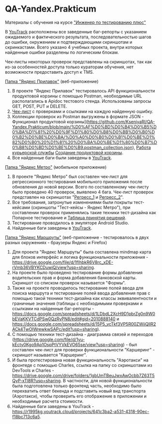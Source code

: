 # QA-Yandex.Prakticum
Материалы с обучения на курсе ["Инженер по тестированию плюс"](https://practicum.yandex.ru/qa-engineer-plus/)

В [YouTrack](https://r1995kg.youtrack.cloud/projects) расположены все заведенные баг-репорты с указанием ожидаемого и фактического результата, последовательностью шагов до ошибки, окружением и подтверждающими скриншотам и скринкастами. Всего указано 4 учебных проекта, внутри которых найденные ошибки разделены по логическим блокам.

Чек-листы некоторых проверок представлены на скриншотах, так как из-за особенностей доступа только кураторам обучения, нет возможности предоставить доступ к TMS. 

[Папка "Яндекс Прилавок"](https://github.com/KseniyaRI/QA-Yandex.Prakticum/tree/main/%D0%AF%D0%BD%D0%B4%D0%B5%D0%BA%D1%81%20%D0%9F%D1%80%D0%B8%D0%BB%D0%B0%D0%B2%D0%BE%D0%BA) (веб-приложение)
1. В проекте "Яндекс Прилавок" тестировалось API функциональности продуктовой корзины с помощью Postman, необходимые URL располагались в Apidoc тестового стенда. Использованы запросы GET, POST, PUT и DELETE.
2. [Чек-лист](https://docs.google.com/spreadsheets/d/1j7DV8_AukeHYS-cP9Yr4EsGLNIiRO9Kya7yEQzT5aiU/edit?usp=sharing) с проверками и ссылками на каждую найденную ошибку.
3. Коллекции проверок из Postman выгружены в формате JSON - Функционал продуктовой корзины](https://github.com/KseniyaRI/QA-Yandex.Prakticum/blob/main/%D0%AF%D0%BD%D0%B4%D0%B5%D0%BA%D1%81%20%D0%9F%D1%80%D0%B8%D0%BB%D0%B0%D0%B2%D0%BE%D0%BA/%D0%A0%D0%B0%D0%B1%D0%BE%D1%82%D0%B0%20%D1%81%20%D0%BA%D0%BE%D1%80%D0%B7%D0%B8%D0%BD%D0%BE%D0%B9.postman_collection.json), [Работа курьерской службы](https://github.com/KseniyaRI/QA-Yandex.Prakticum/blob/main/%D0%AF%D0%BD%D0%B4%D0%B5%D0%BA%D1%81%20%D0%9F%D1%80%D0%B8%D0%BB%D0%B0%D0%B2%D0%BE%D0%BA/%D0%A0%D0%B0%D0%B1%D0%BE%D1%82%D0%B0%20%D1%81%20%D0%BA%D1%83%D1%80%D1%8C%D0%B5%D1%80%D0%B0%D0%BC%D0%B8.postman_collection.json) [Создание продуктовой корзины](https://github.com/KseniyaRI/QA-Yandex.Prakticum/blob/main/%D0%AF%D0%BD%D0%B4%D0%B5%D0%BA%D1%81%20%D0%9F%D1%80%D0%B8%D0%BB%D0%B0%D0%B2%D0%BE%D0%BA/%D0%A1%D0%BE%D0%B7%D0%B4%D0%B0%D0%BD%D0%B8%D0%B5%20%D0%BA%D0%BE%D1%80%D0%B7%D0%B8%D0%BD%D1%8B.postman_collection.json).
4. Все найденные баги были заведены в [YouTrack](https://r1995kg.youtrack.cloud/projects/676f1cad-93c3-4b2c-8cc8-a8d517d381be).


[Папка "Яндекс Метро"](https://github.com/KseniyaRI/QA-Yandex.Prakticum/tree/main/%D0%AF%D0%BD%D0%B4%D0%B5%D0%BA%D1%81%20%D0%9C%D0%B5%D1%82%D1%80%D0%BE) (мобильное приложение)
1. В проекте "Яндекс Метро" был составлен чек-лист для регрессионного тестирования мобильного приложения после обновления до новой версии. Всего по составленному чек-листу было проведено 40 проверок, выявлено 4 бага. Чек-лист проверок представлен на скриншотах "[Регресс_1](https://github.com/KseniyaRI/QA-Yandex.Prakticum/blob/main/%D0%AF%D0%BD%D0%B4%D0%B5%D0%BA%D1%81%20%D0%9C%D0%B5%D1%82%D1%80%D0%BE/%D0%A0%D0%B5%D0%B3%D1%80%D0%B5%D1%81%D1%81_1.png) и [Регресс_2](https://github.com/KseniyaRI/QA-Yandex.Prakticum/blob/main/%D0%AF%D0%BD%D0%B4%D0%B5%D0%BA%D1%81%20%D0%9C%D0%B5%D1%82%D1%80%D0%BE/%D0%A0%D0%B5%D0%B3%D1%80%D0%B5%D1%81%D1%81_2.png)".
2. Все требования, затронутые изменениями были покрыты тест-кейсами (скриншоты "Тест-кейсы - Яндекс Метро"), при составлении проверок применялись такие техники тест-дизайна как Попарное тестирование и [Таблица принятия решений](https://github.com/KseniyaRI/QA-Yandex.Prakticum/blob/main/%D0%AF%D0%BD%D0%B4%D0%B5%D0%BA%D1%81%20%D0%9C%D0%B5%D1%82%D1%80%D0%BE/%D0%9A%D1%81%D0%B5%D0%BD%D0%B8%D1%8F%20%D0%A0%D1%8F%D0%B1%D1%83%D1%85%D0%B8%D0%BD%D0%B0%2C%2011-%D1%8F%20%D0%BA%D0%BE%D0%B3%D0%BE%D1%80%D1%82%D0%B0%20-%206-%D0%B9%20%D1%81%D0%BF%D1%80%D0%B8%D0%BD%D1%82%20(%D1%82%D0%B0%D0%B1%D0%BB%D0%B8%D1%86%D0%B0%20%D0%BF%D1%80%D0%B8%D0%BD%D1%8F%D1%82%D0%B8%D1%8F%20%D1%80%D0%B5%D1%88%D0%B5%D0%BD%D0%B8%D0%B9)%20-%20%D0%A2%D0%B0%D0%B1%D0%BB%D0%B8%D1%86%D0%B0%20%D0%BF%D1%80%D0%B8%D0%BD%D1%8F%D1%82%D0%B8%D1%8F%20%D1%80%D0%B5%D1%88%D0%B5%D0%BD%D0%B8%D0%B9.pdf).
3. Тестирование проводилось в эмуляторе Android Studio. 
4. Найденные баги заведены в [YouTrack](https://r1995kg.youtrack.cloud/projects/331b501d-f8ad-4b4e-92e9-d05f82f0b169).


[Папка "Яндекс Маршруты"](https://github.com/KseniyaRI/QA-Yandex.Prakticum/tree/main/%D0%AF%D0%BD%D0%B4%D0%B5%D0%BA%D1%81%20%D0%9C%D0%B0%D1%80%D1%88%D1%80%D1%83%D1%82%D1%8B) (веб-приложение - тестировалось в двух разных окружениях - браузеры Яндекс и Firefox)
1. Для проекта "Яндекс Маршруты" была составлена mindmap карта для блоков интерфейс и логика функциональности приложения - https://drive.google.com/file/d/1fIhbkR6V8rc_xDE-rVmb36VBYKCDuwiQ/view?usp=sharing.
2. На проекте было проведено тестирование формы добавления водительских прав и форма добавления банковской карты. Скриншот со списком проверок называется "Формы".
3. Также на проекте проводилось тестирование полей ввода для поиска маршрута и тестирование полей ввода добавления прав с помощью такой техники тест-дизайна как классы эквивалентности и граничные значения (таблицы с необходимыми проверками и ссылками на найденные баг-репорты - https://docs.google.com/spreadsheets/d/1LDbdL2XcH9D1pbrZg0n9W0bEVaKKVTCdPSw0QzRyPN8/edit#gid=2010888140 и https://docs.google.com/spreadsheets/d/15P5_vcTkf3VP5R00ZWiiQlIR2ACk4TwOlWrewkwSAPc/edit?usp=sharing).
4. С помощью техники тест-дизайна - диаграмма связей и переходов (https://drive.google.com/file/d/1yu-kEcty0Kgo9Ap1OspPtVYVkEVO65se/view?usp=sharing) - был составлен чек-лист для проверки функциональности "Каршеринг" - скриншот называется "Каршеринг".
5. И была протестирована новая функциональность "Аэротакси" на фронтеде с помощью Charles, ссылка на папку со скриншотами из DevTools и Charles - https://drive.google.com/drive/folders/1gbUmTBeuJwxAwOcbb7Z63T5QyP-xTl8R?usp=sharing. В частности, для новой функциональности была подготовлена только фронтенд часть, необходимо было перехватить ответ бекенда и подставить новый вид транспорта (Аэротакси), чтобы проверить его отображение в приложении и необходимые расчета стоимости.
6. Найденные баги заведены в YouTrack - https://r1995kg.youtrack.cloud/projects/641c3ba2-a531-4318-90ec-f18bc713c6a5.
